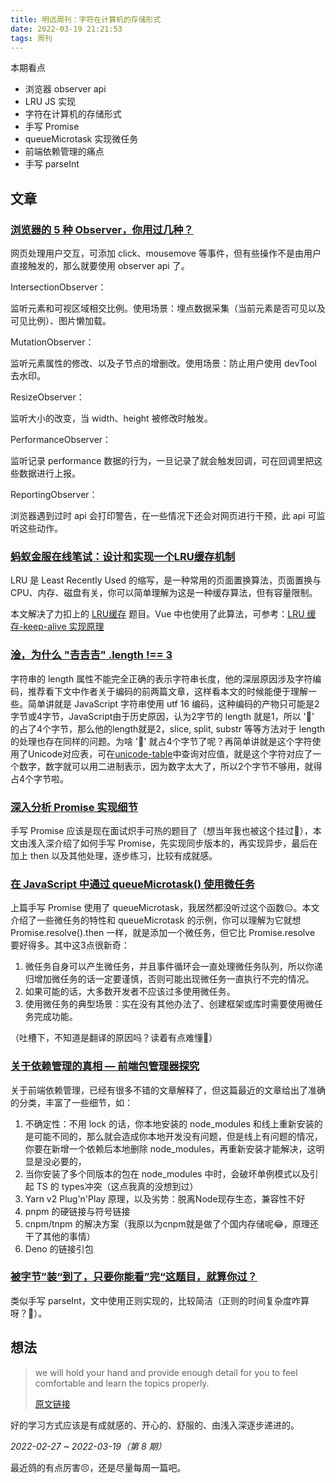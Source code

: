 ```yaml
---
title: 明远周刊：字符在计算机的存储形式
date: 2022-03-19 21:21:53
tags: 周刊
---
```


本期看点

- 浏览器 observer api
- LRU JS 实现
- 字符在计算机的存储形式
- 手写 Promise
- queueMicrotask 实现微任务
- 前端依赖管理的痛点
- 手写 parseInt

## 文章

### [浏览器的 5 种 Observer，你用过几种？](https://mp.weixin.qq.com/s/-fLZe164aWAaPJ55iZ_m2w)

网页处理用户交互，可添加 click、mousemove 等事件，但有些操作不是由用户直接触发的，那么就要使用 observer api 了。

IntersectionObserver：

监听元素和可视区域相交比例。使用场景：埋点数据采集（当前元素是否可见以及可见比例）、图片懒加载。

MutationObserver：

监听元素属性的修改、以及子节点的增删改。使用场景：防止用户使用 devTool 去水印。

ResizeObserver：

监听大小的改变，当 width、height 被修改时触发。

PerformanceObserver：

监听记录 performance 数据的行为，一旦记录了就会触发回调，可在回调里把这些数据进行上报。

ReportingObserver：

浏览器遇到过时 api 会打印警告，在一些情况下还会对网页进行干预，此 api 可监听这些动作。

### [蚂蚁金服在线笔试：设计和实现一个LRU缓存机制](https://mp.weixin.qq.com/s/bNMaEXyyPli0OiZpio2kbg)

LRU 是 Least Recently Used 的缩写，是一种常用的页面置换算法，页面置换与CPU、内存、磁盘有关，你可以简单理解为这是一种缓存算法，但有容量限制。

本文解决了力扣上的 [LRU缓存](https://leetcode-cn.com/problems/lru-cache/) 题目。Vue 中也使用了此算法，可参考：[LRU 缓存-keep-alive 实现原理](https://mp.weixin.qq.com/s/E0yzNyDApc_XB7r_5ciX_g)

### [淦，为什么 "𠮷𠮷𠮷" .length !== 3](https://juejin.cn/post/7025400771982131236)

字符串的 length 属性不能完全正确的表示字符串长度，他的深层原因涉及字符编码，推荐看下文中作者关于编码的前两篇文章，这样看本文的时候能便于理解一些。简单讲就是 JavaScript 字符串使用 utf 16 编码，这种编码的产物只可能是2字节或4字节，JavaScript由于历史原因，认为2字节的 length 就是1，所以 '💩' 的占了4个字节，那么他的length就是2，slice, split, substr 等等方法对于 length 的处理也存在同样的问题。为啥 '💩' 就占4个字节了呢？再简单讲就是这个字符使用了Unicode对应表，可在[unicode-table](https://unicode-table.com/en/)中查询对应值，就是这个字符对应了一个数字，数字就可以用二进制表示，因为数字太大了，所以2个字节不够用，就得占4个字节啦。

### [深入分析 Promise 实现细节](https://juejin.cn/post/6945319439772434469)

手写 Promise 应该是现在面试炽手可热的题目了（想当年我也被这个挂过🤫），本文由浅入深介绍了如何手写 Promise，先实现同步版本的，再实现异步，最后在加上 then 以及其他处理，逐步练习，比较有成就感。

### [在 JavaScript 中通过 queueMicrotask() 使用微任务](https://developer.mozilla.org/zh-CN/docs/Web/API/HTML_DOM_API/Microtask_guide)

上篇手写 Promise 使用了 queueMicrotask，我居然都没听过这个函数😑。本文介绍了一些微任务的特性和 queueMicrotask 的示例，你可以理解为它就想 Promise.resolve().then 一样，就是添加一个微任务，但它比 Promise.resolve 要好得多。其中这3点很新奇：

1. 微任务自身可以产生微任务，并且事件循环会一直处理微任务队列，所以你递归增加微任务的话一定要谨慎，否则可能出现微任务一直执行不完的情况。
2. 如果可能的话，大多数开发者不应该过多使用微任务。
3. 使用微任务的典型场景：实在没有其他办法了、创建框架或库时需要使用微任务完成功能。

（吐槽下，不知道是翻译的原因吗？读着有点难懂🥺）

### [关于依赖管理的真相 — 前端包管理器探究](https://mp.weixin.qq.com/s/t6RZAKb6mXTfXl7XbpZ_vw)

关于前端依赖管理，已经有很多不错的文章解释了，但这篇最近的文章给出了准确的分类，丰富了一些细节，如：

1. 不确定性：不用 lock 的话，你本地安装的 node_modules 和线上重新安装的是可能不同的，那么就会造成你本地开发没有问题，但是线上有问题的情况，你要在新增一个依赖后本地删除 node_modules，再重新安装才能解决，这明显是没必要的，
2. 当你安装了多个同版本的包在 node_modules 中时，会破坏单例模式以及引起 TS 的 types冲突（这点我真的没想到过）
3. Yarn v2 Plug'n'Play 原理，以及劣势：脱离Node现存生态，兼容性不好
4. pnpm 的硬链接与符号链接
5. cnpm/tnpm 的解决方案（我原以为cnpm就是做了个国内存储呢😂，原理还干了其他的事情）
6. Deno 的链接引包

### [被字节”装“到了，只要你能看”完“这题目，就算你过？](https://mp.weixin.qq.com/s/W6Of2T_xE5Pf2_01FSsjxg)

类似手写 parseInt，文中使用正则实现的，比较简洁（正则的时间复杂度咋算呀？🤔）。

## 想法

> we will hold your hand and provide enough detail for you to feel comfortable and learn the topics properly.
>
> [原文链接](https://developer.mozilla.org/en-US/docs/Learn/)

好的学习方式应该是有成就感的、开心的、舒服的、由浅入深逐步递进的。



_2022-02-27 ~ 2022-03-19（第 8 期）_

最近鸽的有点厉害😣，还是尽量每周一篇吧。

